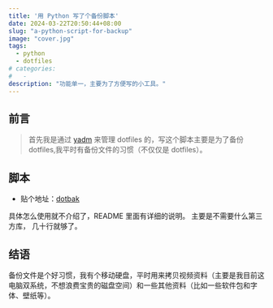 ```yaml
---
title: '用 Python 写了个备份脚本'
date: 2024-03-22T20:50:44+08:00
slug: "a-python-script-for-backup"
image: "cover.jpg"
tags:
  - python
  - dotfiles
# categories:
#   -
description: "功能单一，主要为了方便写的小工具。"
---
```


## 前言

> 首先我是通过 [yadm](https://github.com/TheLocehiliosan/yadm) 来管理 dotfiles 的，写这个脚本主要是为了备份 dotfiles,我平时有备份文件的习惯（不仅仅是 dotfiles）。

## 脚本

- 贴个地址：[dotbak](https://github.com/yaragos/dotbak)

具体怎么使用就不介绍了，README 里面有详细的说明。
主要是不需要什么第三方库， 几十行就够了。

## 结语

备份文件是个好习惯，我有个移动硬盘，平时用来拷贝视频资料（主要是我目前这电脑双系统，不想浪费宝贵的磁盘空间）和一些其他资料（比如一些软件包和字体、壁纸等）。
